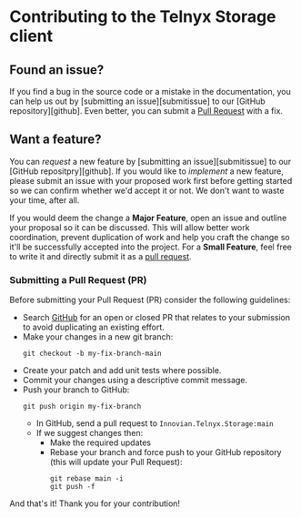 # Contributing to the Telnyx Storage client
## Found an issue?
If you find a bug in the source code or a mistake in the documentation, you can help us out by [submitting an issue][submitissue] to our [GitHub repository][github]. Even better, you can submit a [Pull Request](#submit-pr) with a fix.

## <a name="feature"></a> Want a feature?
You can *request* a new feature by [submitting an issue][submitissue] to our [GitHub repositpry][github]. If you would like to *implement* a new feature, please submit an issue with your proposed work first before getting started so we can confirm whether we'd accept it or not. We don't want to waste your time, after all. 

If you would deem the change a **Major Feature**, open an issue and outline your proposal so it can be discussed. This will allow better work coordination, prevent duplication of work and help you craft the change so it'll be successfully accepted into the project.  For a **Small Feature**, feel free to write it and directly submit it as a [pull request](#submit-pr).

### <a name="submit-pr"></a> Submitting a Pull Request (PR)
Before submitting your Pull Request (PR) consider the following guidelines:
* Search [GitHub](https://github.com/innovianhq/Innovian.Telnyx.Storage/pulls) for an open or closed PR that relates to your submission to avoid duplicating an existing effort.
* Make your changes in a new git branch:
  ```shell
  git checkout -b my-fix-branch-main
  ```
* Create your patch and add unit tests where possible.
* Commit your changes using a descriptive commit message.
* Push your branch to GitHub:
  ```shell
  git push origin my-fix-branch
  ```
  * In GitHub, send a pull request to `Innovian.Telnyx.Storage:main`
  * If we suggest changes then:
    * Make the required updates
    * Rebase your branch and force push to your GitHub repository (this will update your Pull Request):
      ```shell
      git rebase main -i
      git push -f
      ```
And that's it! Thank you for your contribution!
